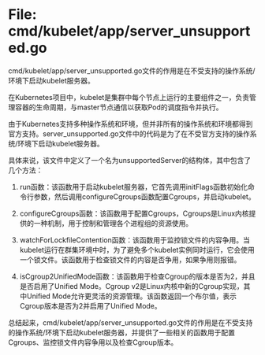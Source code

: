 # File: cmd/kubelet/app/server_unsupported.go

cmd/kubelet/app/server_unsupported.go文件的作用是在不受支持的操作系统/环境下启动kubelet服务器。

在Kubernetes项目中，kubelet是集群中每个节点上运行的主要组件之一，负责管理容器的生命周期，与master节点通信以获取Pod的调度指令并执行。

由于Kubernetes支持多种操作系统和环境，但并非所有的操作系统和环境都得到官方支持。server_unsupported.go文件中的代码是为了在不受官方支持的操作系统/环境下启动kubelet服务器。

具体来说，该文件中定义了一个名为unsupportedServer的结构体，其中包含了几个方法：

1. run函数：该函数用于启动kubelet服务器，它首先调用initFlags函数初始化命令行参数，然后调用configureCgroups函数配置Cgroups，并启动kubelet。

2. configureCgroups函数：该函数用于配置Cgroups，Cgroups是Linux内核提供的一种机制，用于控制和管理各个进程组的资源使用。

3. watchForLockfileContention函数：该函数用于监控锁文件的内容争用。当kubelet运行在群集环境中时，为了避免多个kubelet实例同时运行，它会使用一个锁文件。该函数用于检查锁文件的内容是否争用，如果争用则报错。

4. isCgroup2UnifiedMode函数：该函数用于检查Cgroup的版本是否为2，并且是否启用了Unified Mode。Cgroup v2是Linux内核中新的Cgroup实现，其中Unified Mode允许更灵活的资源管理。该函数返回一个布尔值，表示Cgroup版本是否为2并启用了Unified Mode。

总结起来，cmd/kubelet/app/server_unsupported.go文件的作用是在不受支持的操作系统/环境下启动kubelet服务器，并提供了一些相关的函数用于配置Cgroups、监控锁文件内容争用以及检查Cgroup版本。

